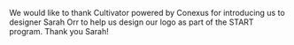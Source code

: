 We would like to thank Cultivator powered by Conexus for introducing us to designer Sarah Orr to help us design our logo as part of the START program. Thank you Sarah!
